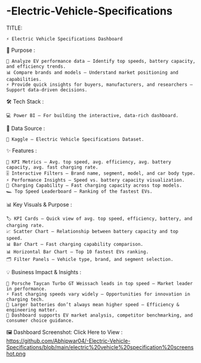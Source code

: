 # -Electric-Vehicle-Specifications
TITLE:

    ⚡ Electric Vehicle Specifications Dashboard

🎯 Purpose :

    📍 Analyze EV performance data – Identify top speeds, battery capacity, and efficiency trends.
    📊 Compare brands and models – Understand market positioning and capabilities.
    ⚡ Provide quick insights for buyers, manufacturers, and researchers – Support data-driven decisions.

🛠 Tech Stack :

    💻 Power BI – For building the interactive, data-rich dashboard.

📂 Data Source :

    📑 Kaggle – Electric Vehicle Specifications Dataset.

✨ Features :

    🚗 KPI Metrics – Avg. top speed, avg. efficiency, avg. battery capacity, avg. fast charging rate.
    🎚 Interactive Filters – Brand name, segment, model, and car body type.
    ⚡ Performance Insights – Speed vs. battery capacity visualization.
    🔋 Charging Capability – Fast charging capacity across top models.
    🏎 Top Speed Leaderboard – Ranking of the fastest EVs.

📊 Key Visuals & Purpose :

    🏷 KPI Cards – Quick view of avg. top speed, efficiency, battery, and charging rate.
    📈 Scatter Chart – Relationship between battery capacity and top speed.
    📊 Bar Chart – Fast charging capability comparison.
    📊 Horizontal Bar Chart – Top 10 fastest EVs ranking.
    🗂 Filter Panels – Vehicle type, brand, and segment selection.

💡 Business Impact & Insights :

    📍 Porsche Taycan Turbo GT Weissach leads in top speed – Market leader in performance.
    ⚡ Fast charging speeds vary widely – Opportunities for innovation in charging tech.
    🔋 Larger batteries don’t always mean higher speed – Efficiency & engineering matter.
    🚀 Dashboard supports EV market analysis, competitor benchmarking, and consumer choice guidance.

🖼 Dashboard Screenshot: Click Here to View :
https://github.com/Abhipwar04/-Electric-Vehicle-Specifications/blob/main/electric%20vehicle%20specification%20screenshot.png
